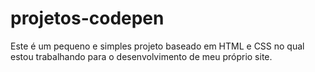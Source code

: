 # projetos-codepen
Este é um pequeno e simples projeto baseado em HTML e CSS no qual estou trabalhando para o desenvolvimento de meu próprio site.
